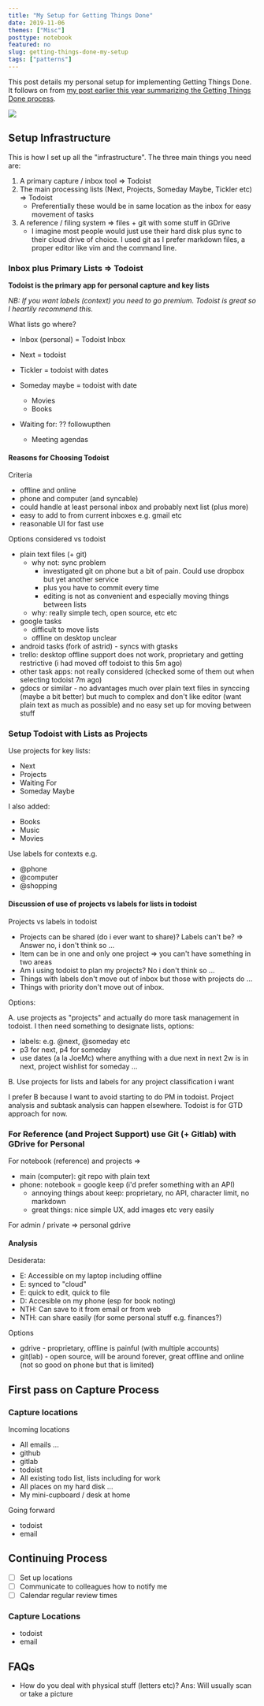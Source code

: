 ```yaml
---
title: "My Setup for Getting Things Done"
date: 2019-11-06
themes: ["Misc"]
posttype: notebook
featured: no
slug: getting-things-done-my-setup
tags: ["patterns"]
---
```


This post details my personal setup for implementing Getting Things Done. It follows on from [my post earlier this year summarizing the Getting Things Done process][gtd].

[gtd]: /2019/05/27/getting-things-done/

<img src="../images/getting-things-done-my-setup/gtd-implementation.png" />

## Setup Infrastructure

This is how I set up all the "infrastructure". The three main things you need are:

1. A primary capture / inbox tool => Todoist
2. The main processing lists (Next, Projects, Someday Maybe, Tickler etc) => Todoist
    * Preferentially these would be in same location as the inbox for easy movement of tasks
3. A reference / filing system => files + git with some stuff in GDrive
    * I imagine most people would just use their hard disk plus sync to their cloud drive of choice. I used git as I prefer markdown files, a proper editor like vim and the command line.

### Inbox plus Primary Lists => Todoist

**Todoist is the primary app for personal capture and key lists**

*NB: If you want labels (context) you need to go premium. Todoist is great so I heartily recommend this.*

What lists go where?

* Inbox (personal) = Todoist Inbox
* Next = todoist
* Tickler = todoist with dates
* Someday maybe = todoist with date
  * Movies
  * Books

* Waiting for: ??  followupthen
  * Meeting agendas



#### Reasons for Choosing Todoist

Criteria

* offline and online
* phone and computer (and syncable)
* could handle at least personal inbox and probably next list (plus more)
* easy to add to from current inboxes e.g. gmail etc
* reasonable UI for fast use

Options considered vs todoist

* plain text files (+ git)
  * why not: sync problem
    * investigated git on phone but a bit of pain. Could use dropbox but yet another service
    * plus you have to commit every time
    * editing is not as convenient and especially moving things between lists
  * why: really simple tech, open source, etc etc
* google tasks
  * difficult to move lists
  * offline on desktop unclear
* android tasks (fork of astrid) - syncs with gtasks
* trello: desktop offline support does not work, proprietary and getting restrictive (i had moved off todoist to this 5m ago)
* other task apps: not really considered (checked some of them out when selecting todoist 7m ago)
* gdocs or similar - no advantages much over plain text files in synccing (maybe a bit better) but much to complex and don't like editor (want plain text as much as possible) and no easy set up for moving between stuff

### Setup Todoist with Lists as Projects

Use projects for key lists:

* Next
* Projects
* Waiting For
* Someday Maybe

I also added:

* Books
* Music
* Movies

Use labels for contexts e.g.

* @phone
* @computer
* @shopping

#### Discussion of use of projects vs labels for lists in todoist

Projects vs labels in todoist

* Projects can be shared (do i ever want to share)? Labels can't be?  => Answer no, i don't think so ...
* Item can be in one and only one project => you can't have something in two areas
* Am i using todoist to plan my projects? No i don't think so ...
* Things with labels don't move out of inbox but those with projects do ...
* Things with priority don't move out of inbox.

Options:

A. use projects as "projects" and actually do more task management in todoist. I then need something to designate lists, options:

  * labels: e.g. @next, @someday etc
  * p3 for next, p4 for someday
  * use dates (a la JoeMc) where anything with a due next in next 2w is in next, project wishlist for someday ...

B. Use projects for lists and labels for any project classification i want


I prefer B because I want to avoid starting to do PM in todoist. Project analysis and subtask analysis can happen elsewhere. Todoist is for GTD approach for now.


### For Reference (and Project Support) use Git (+ Gitlab) with GDrive for Personal

For notebook (reference) and projects => 

* main (computer): git repo with plain text
* phone: notebook = google keep (i'd prefer something with an API)
  * annoying things about keep: proprietary, no API, character limit, no markdown
  * great things: nice simple UX, add images etc very easily

For admin / private => personal gdrive

#### Analysis

Desiderata:

* E: Accessible on my laptop including offline
* E: synced to "cloud"
* E: quick to edit, quick to file
* D: Accesible on my phone (esp for book noting)
* NTH: Can save to it from email or from web
* NTH: can share easily (for some personal stuff e.g. finances?)

Options

* gdrive - proprietary, offline is painful (with multiple accounts)
* git(lab) - open source, will be around forever, great offline and online (not so good on phone but that is limited)


## First pass on Capture Process

### Capture locations

Incoming locations

* All emails ...
* github
* gitlab
* todoist
* All existing todo list, lists including for work
* All places on my hard disk ... 
* My mini-cupboard / desk at home

Going forward

* todoist
* email


## Continuing Process

* [ ] Set up locations
* [ ] Communicate to colleagues how to notify me
* [ ] Calendar regular review times

### Capture Locations

* todoist
* email

## FAQs

* How do you deal with physical stuff (letters etc)? Ans: Will usually scan or take a picture

